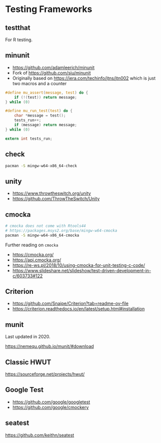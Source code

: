 # Testing Frameworks

## testthat

For R testing.

## minunit

* https://github.com/adamleerich/minunit
* Fork of https://github.com/siu/minunit
* Originally based on https://jera.com/techinfo/jtns/jtn002 which is just two macros and a counter

```c
#define mu_assert(message, test) do { 
    if (!(test)) return message;
} while (0)

#define mu_run_test(test) do {
    char *message = test(); 
    tests_run++; 
    if (message) return message;
} while (0)

extern int tests_run;
```

## check

```sh
pacman -S mingw-w64-x86_64-check
```

## unity

* https://www.throwtheswitch.org/unity
* https://github.com/ThrowTheSwitch/Unity


## cmocka

```sh
# cmocka does not come with Rtools44
# https://packages.msys2.org/base/mingw-w64-cmocka
pacman -S mingw-w64-x86_64-cmocka
```

Further reading on `cmocka`

* https://cmocka.org/
* https://api.cmocka.org/
* https://re-ws.pl/2018/10/using-cmocka-for-unit-testing-c-code/
* https://www.slideshare.net/slideshow/test-driven-development-in-c/603733#122


## Criterion
 
* https://github.com/Snaipe/Criterion?tab=readme-ov-file
* https://criterion.readthedocs.io/en/latest/setup.html#installation


## munit

Last updated in 2020.

https://nemequ.github.io/munit/#download


## Classic HWUT

https://sourceforge.net/projects/hwut/


## Google Test

* https://github.com/google/googletest
* https://github.com/google/cmockery


## seatest

https://github.com/keithn/seatest
